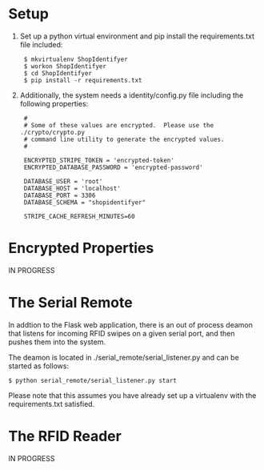 Setup
===

1. Set up a python virtual environment and pip install the requirements.txt file included:

        $ mkvirtualenv ShopIdentifyer
        $ workon ShopIdentifyer
        $ cd ShopIdentifyer
        $ pip install -r requirements.txt

2. Additionally, the system needs a identity/config.py file including the following properties:

        #
        # Some of these values are encrypted.  Please use the ./crypto/crypto.py
        # command line utility to generate the encrypted values.
        #

        ENCRYPTED_STRIPE_TOKEN = 'encrypted-token'
        ENCRYPTED_DATABASE_PASSWORD = 'encrypted-password'

        DATABASE_USER = 'root'
        DATABASE_HOST = 'localhost'
        DATABASE_PORT = 3306
        DATABASE_SCHEMA = "shopidentifyer"

        STRIPE_CACHE_REFRESH_MINUTES=60

Encrypted Properties
===

IN PROGRESS

The Serial Remote
===
In addtion to the Flask web application, there is an out of process deamon that listens for incoming
RFID swipes on a given serial port, and then pushes them into the system.

The deamon is located in ./serial_remote/serial_listener.py and can be started as follows:

    $ python serial_remote/serial_listener.py start

Please note that this assumes you have already set up a virtualenv with the requirements.txt satisfied.

The RFID Reader
===

IN PROGRESS

